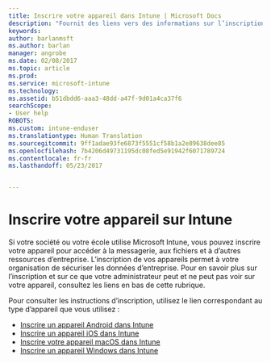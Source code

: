 ```yaml
---
title: Inscrire votre appareil dans Intune | Microsoft Docs
description: "Fournit des liens vers des informations sur l’inscription de différents appareils dans Intune"
keywords: 
author: barlanmsft
ms.author: barlan
manager: angrobe
ms.date: 02/08/2017
ms.topic: article
ms.prod: 
ms.service: microsoft-intune
ms.technology: 
ms.assetid: b51dbdd6-aaa3-48dd-a47f-9d01a4ca37f6
searchScope:
- User help
ROBOTS: 
ms.custom: intune-enduser
ms.translationtype: Human Translation
ms.sourcegitcommit: 9ff1adae93fe6873f5551cf58b1a2e89638dee85
ms.openlocfilehash: 7b4206d49731195dc08fed5e91942f6071789724
ms.contentlocale: fr-fr
ms.lasthandoff: 05/23/2017


---
```


# <a name="enroll-your-device-in-intune"></a>Inscrire votre appareil sur Intune

Si votre société ou votre école utilise Microsoft Intune, vous pouvez inscrire votre appareil pour accéder à la messagerie, aux fichiers et à d’autres ressources d’entreprise. L’inscription de vos appareils permet à votre organisation de sécuriser les données d’entreprise. Pour en savoir plus sur l’inscription et sur ce que votre administrateur peut et ne peut pas voir sur votre appareil, consultez les liens en bas de cette rubrique.

Pour consulter les instructions d’inscription, utilisez le lien correspondant au type d’appareil que vous utilisez :

- [Inscrire un appareil Android dans Intune](enroll-your-device-in-Intune-android.md)
- [Inscrire un appareil iOS dans Intune](enroll-your-device-in-intune-ios.md)
- [Inscrire votre appareil macOS dans Intune](enroll-your-device-in-intune-macos.md)
- [Inscrire un appareil Windows dans Intune](enroll-your-device-in-intune-windows.md)

